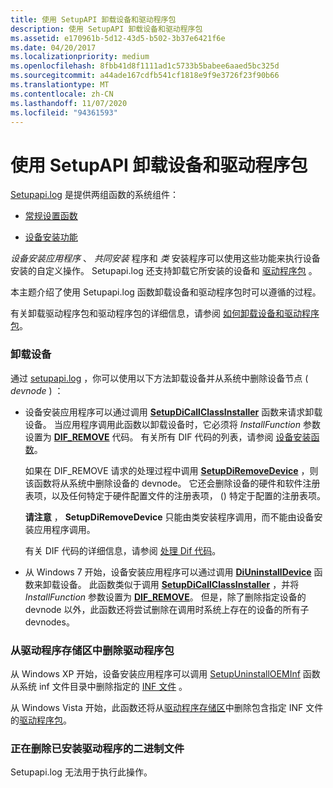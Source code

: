 ```yaml
---
title: 使用 SetupAPI 卸载设备和驱动程序包
description: 使用 SetupAPI 卸载设备和驱动程序包
ms.assetid: e170961b-5d12-43d5-b502-3b37e6421f6e
ms.date: 04/20/2017
ms.localizationpriority: medium
ms.openlocfilehash: 8fbb41d8f1111ad1c5733b5babee6aaed5bc325d
ms.sourcegitcommit: a44ade167cdfb541cf1818e9f9e3726f23f90b66
ms.translationtype: MT
ms.contentlocale: zh-CN
ms.lasthandoff: 11/07/2020
ms.locfileid: "94361593"
---
```

# <a name="using-setupapi-to-uninstall-devices-and-driver-packages"></a>使用 SetupAPI 卸载设备和驱动程序包


[Setupapi.log](setupapi.md) 是提供两组函数的系统组件：

-   [常规设置函数](/previous-versions/ff544985(v=vs.85))

-   [设备安装功能](/previous-versions/ff541299(v=vs.85))

*设备安装应用程序* 、 *共同安装* 程序和 *类* 安装程序可以使用这些功能来执行设备安装的自定义操作。 Setupapi.log 还支持卸载它所安装的设备和 [驱动程序包](driver-packages.md) 。

本主题介绍了使用 Setupapi.log 函数卸载设备和驱动程序包时可以遵循的过程。

有关卸载驱动程序包和驱动程序包的详细信息，请参阅 [如何卸载设备和驱动程序包](how-devices-and-driver-packages-are-uninstalled.md)。

### <a name="uninstalling-the-device"></a><a href="" id="uninstalling-the-device"></a> 卸载设备

通过 [setupapi.log](setupapi.md) ，你可以使用以下方法卸载设备并从系统中删除设备节点 ( *devnode* ) ：

-   设备安装应用程序可以通过调用 [**SetupDiCallClassInstaller**](/windows/win32/api/setupapi/nf-setupapi-setupdicallclassinstaller) 函数来请求卸载设备。 当应用程序调用此函数以卸载设备时，它必须将 *InstallFunction* 参数设置为 [**DIF_REMOVE**](./dif-remove.md) 代码。  有关所有 DIF 代码的列表，请参阅 [设备安装函数](/previous-versions/ff541307(v=vs.85))。

    如果在 DIF_REMOVE 请求的处理过程中调用 [**SetupDiRemoveDevice**](/windows/win32/api/setupapi/nf-setupapi-setupdiremovedevice) ，则该函数将从系统中删除设备的 devnode。 它还会删除设备的硬件和软件注册表项，以及任何特定于硬件配置文件的注册表项， () 特定于配置的注册表项。

    **请注意** ， **SetupDiRemoveDevice** 只能由类安装程序调用，而不能由设备安装应用程序调用。  

    有关 DIF 代码的详细信息，请参阅 [处理 Dif 代码](handling-dif-codes.md)。

-   从 Windows 7 开始，设备安装应用程序可以通过调用 [**DiUninstallDevice**](/windows/win32/api/newdev/nf-newdev-diuninstalldevice) 函数来卸载设备。 此函数类似于调用 [**SetupDiCallClassInstaller**](/windows/win32/api/setupapi/nf-setupapi-setupdicallclassinstaller) ，并将 *InstallFunction* 参数设置为 [**DIF_REMOVE**](./dif-remove.md)。 但是，除了删除指定设备的 devnode 以外，此函数还将尝试删除在调用时系统上存在的设备的所有子 devnodes。

### <a name="deleting-a-driver-package-from-the-driver-store"></a><a href="" id="deleting-a-driver-package-from-the-driver-store"></a> 从驱动程序存储区中删除驱动程序包

从 Windows XP 开始，设备安装应用程序可以调用 [SetupUninstallOEMInf](/windows/win32/api/setupapi/nf-setupapi-setupuninstalloeminfa) 函数从系统 inf 文件目录中删除指定的 [INF 文件](overview-of-inf-files.md) 。

从 Windows Vista 开始，此函数还将从[驱动程序存储区](driver-store.md)中删除包含指定 INF 文件的[驱动程序包](driver-packages.md)。

### <a name="deleting-the-binary-files-of-the-installed-driver"></a><a href="" id="deleting-the-binary-files-of-the-installed-driver"></a> 正在删除已安装驱动程序的二进制文件

Setupapi.log 无法用于执行此操作。

